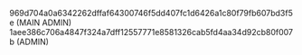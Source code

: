 969d704a0a6342262dffaf64300746f5dd407fc1d6426a1c80f79fb607bd3f5e (MAIN ADMIN)
1aee386c706a4847f324a7dff12557771e8581326cab5fd4aa34d92cb80f007b (ADMIN)
